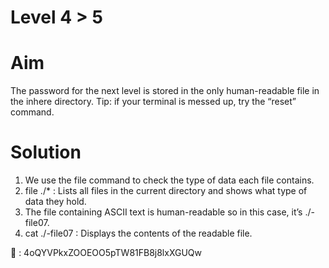 # Level 4 > 5

# Aim
The password for the next level is stored in the only human-readable file in the inhere directory. Tip: if your terminal is messed up, try the “reset” command.

# Solution
1. We use the file command to check the type of data each file contains.
2. file ./* : Lists all files in the current directory and shows what type of data they hold.
3. The file containing ASCII text is human-readable so in this case, it’s ./-file07.
4. cat ./-file07 : Displays the contents of the readable file.

🔑 : 4oQYVPkxZOOEOO5pTW81FB8j8lxXGUQw
